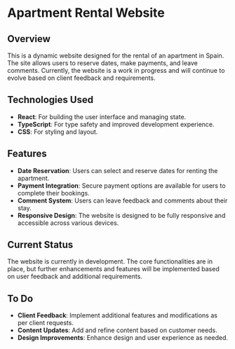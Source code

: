 # Apartment Rental Website

## Overview

This is a dynamic website designed for the rental of an apartment in Spain. The site allows users to reserve dates, make payments, and leave comments. Currently, the website is a work in progress and will continue to evolve based on client feedback and requirements.

## Technologies Used

- **React**: For building the user interface and managing state.
- **TypeScript**: For type safety and improved development experience.
- **CSS**: For styling and layout.

## Features

- **Date Reservation**: Users can select and reserve dates for renting the apartment.
- **Payment Integration**: Secure payment options are available for users to complete their bookings.
- **Comment System**: Users can leave feedback and comments about their stay.
- **Responsive Design**: The website is designed to be fully responsive and accessible across various devices.

## Current Status

The website is currently in development. The core functionalities are in place, but further enhancements and features will be implemented based on user feedback and additional requirements.

## To Do

- **Client Feedback**: Implement additional features and modifications as per client requests.
- **Content Updates**: Add and refine content based on customer needs.
- **Design Improvements**: Enhance design and user experience as needed.
